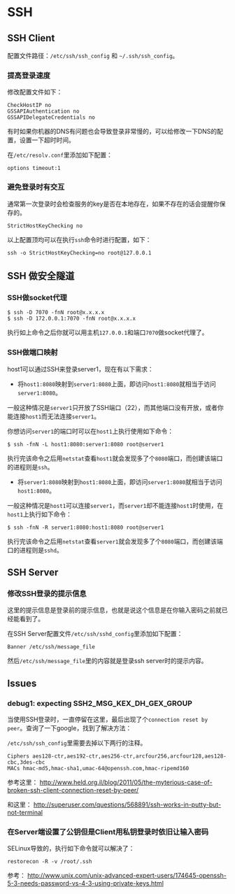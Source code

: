 # SSH

## SSH Client

配置文件路径：`/etc/ssh/ssh_config` 和 `~/.ssh/ssh_config`。

### 提高登录速度

修改配置文件如下：

```
CheckHostIP no
GSSAPIAuthentication no
GSSAPIDelegateCredentials no
```

有时如果你机器的DNS有问题也会导致登录非常慢的，可以给修改一下DNS的配置，设置一下超时时间。

在`/etc/resolv.conf`里添加如下配置：

```
options timeout:1
```

### 避免登录时有交互

通常第一次登录时会检查服务的key是否在本地存在，如果不存在的话会提醒你保存的。

```
StrictHostKeyChecking no
```

以上配置顶均可以在执行`ssh`命令时进行配置，如下：

```
ssh -o StrictHostKeyChecking=no root@127.0.0.1
```

## SSH 做安全隧道

### SSH做socket代理

```
$ ssh -D 7070 -fnN root@x.x.x.x
$ ssh -D 172.0.0.1:7070 -fnN root@x.x.x.x
```

执行如上命令之后你就可以用主机`127.0.0.1`和端口`7070`做socket代理了。

### SSH做端口映射

host1可以通过SSH来登录server1，现在有以下需求：

* 将`host1:8080`映射到`server1:8080`上面，即访问`host1:8080`就相当于访问`server1:8080`。

一般这种情况是`server1`只开放了SSH端口（22），而其他端口没有开放，或者你能连接`host1`而无法连接`server1`。

你想访问`server1`的端口时可以在`host1`上执行使用如下命令：

```
$ ssh -fnN -L host1:8080:server1:8080 root@server1
```

执行完该命令之后用`netstat`查看`host1`就会发现多了个`8080`端口，而创建该端口的进程则是`ssh`。

* 将`server1:8080`映射到`host1:8080`上面，即访问`server1:8080`就相当于访问`host1:8080`。

一般这种情况是`host1`可以连接`server1`，而`server1`却不能连接`host1`时使用，在`host1`上执行如下命令：

```
$ ssh -fnN -R server1:8080:host1:8080 root@server1
```

执行完该命令之后用`netstat`查看`server1`就会发现多了个`8080`端口，而创建该端口的进程则是`sshd`。

## SSH Server

### 修改SSH登录的提示信息

这里的提示信息是登录前的提示信息，也就是说这个信息是在你输入密码之前就已经能看到了。

在SSH Server配置文件`/etc/ssh/sshd_config`里添加如下配置：

```
Banner /etc/ssh/message_file
```

然后`/etc/ssh/message_file`里的内容就是登录ssh server时的提示内容。

## Issues

### debug1: expecting SSH2_MSG_KEX_DH_GEX_GROUP

当使用SSH登录时，一直停留在这里，最后出现了个`connection reset by peer`。查询了一下google，找到了解决方法：

`/etc/ssh/ssh_config`里需要去掉以下两行的注释。

```
Ciphers aes128-ctr,aes192-ctr,aes256-ctr,arcfour256,arcfour128,aes128-cbc,3des-cbc
MACs hmac-md5,hmac-sha1,umac-64@openssh.com,hmac-ripemd160
```

参考这里： <http://www.held.org.il/blog/2011/05/the-myterious-case-of-broken-ssh-client-connection-reset-by-peer/>

和这里： <http://superuser.com/questions/568891/ssh-works-in-putty-but-not-terminal>

### 在Server端设置了公钥但是Client用私钥登录时依旧让输入密码

SELinux导致的，执行如下命令就可以解决了：

```
restorecon -R -v /root/.ssh
```

参考： <http://www.unix.com/unix-advanced-expert-users/174645-openssh-5-3-needs-password-vs-4-3-using-private-keys.html>
